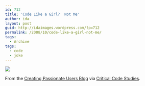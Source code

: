 ```yaml
---
id: 712
title: 'Code Like a Girl?  Not Me'
author: ida
layout: post
guid: http://idaimages.wordpress.com/?p=712
permalink: /2008/10/code-like-a-girl-not-me/
tags:
  - Archive
tags:
  - code
  - joke
---
```

![][1]

From the [Creating Passionate Users Blog][2] via [Critical Code Studies][3].

 [1]: http://headrush.typepad.com/photos/uncategorized/girlcode.jpg
 [2]: http://headrush.typepad.com/creating_passionate_users/2006/03/code_like_a_gir.html
 [3]: http://www.electronicbookreview.com/thread/electropoetics/codology